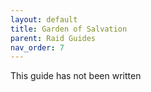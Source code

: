 ```yaml
---
layout: default
title: Garden of Salvation
parent: Raid Guides
nav_order: 7
---
```


This guide has not been written
